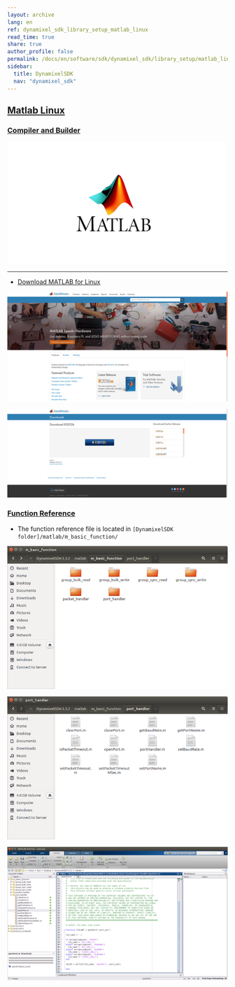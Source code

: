 ```yaml
---
layout: archive
lang: en
ref: dynamixel_sdk_library_setup_matlab_linux
read_time: true
share: true
author_profile: false
permalink: /docs/en/software/sdk/dynamixel_sdk/library_setup/matlab_linux
sidebar:
  title: DynamixelSDK
  nav: "dynamixel_sdk"
---
```


<div style="counter-reset: h2 14"></div>
<div style="counter-reset: h1 2"></div>

## [Matlab Linux](#matlab-linux)


### [Compiler and Builder](#compiler-and-builder)

![](https://github.com/ROBOTIS-GIT/ROBOTIS-Documents/blob/master/wiki-images/DynamixelSDK/3.SourcePreparation/Compiler%20and%20Builder/MATLAB/matlab.png)

------------------------------------------------------------------------------------

* [Download MATLAB for Linux](http://www.mathworks.com/index.html?s_tid=gn_loc_drop)

![](https://github.com/ROBOTIS-GIT/ROBOTIS-Documents/blob/master/wiki-images/DynamixelSDK/3.SourcePreparation/Compiler%20and%20Builder/MATLAB/linux/a1.png)

![](https://github.com/ROBOTIS-GIT/ROBOTIS-Documents/blob/master/wiki-images/DynamixelSDK/3.SourcePreparation/Compiler%20and%20Builder/MATLAB/linux/a2.png)

### [Function Reference](#function-reference)

* The function reference file is located in `[DynamixelSDK folder]/matlab/m_basic_function/`

![](https://github.com/ROBOTIS-GIT/ROBOTIS-Documents/blob/master/wiki-images/DynamixelSDK/3.SourcePreparation/Compiler%20and%20Builder/MATLAB/linux/2.png)

![](https://github.com/ROBOTIS-GIT/ROBOTIS-Documents/blob/master/wiki-images/DynamixelSDK/3.SourcePreparation/Compiler%20and%20Builder/MATLAB/linux/3.png)

![](https://github.com/ROBOTIS-GIT/ROBOTIS-Documents/blob/master/wiki-images/DynamixelSDK/3.SourcePreparation/Compiler%20and%20Builder/MATLAB/linux/1.png)